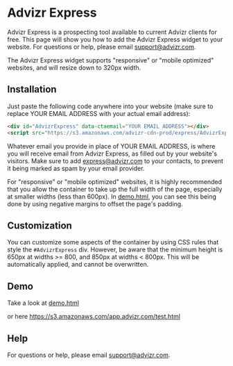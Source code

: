 # Advizr Express

Advizr Express is a prospecting tool available to current Advizr clients for free. This page will show you how to add the Advizr Express widget to your website. For questions or help, please email support@advizr.com.

The Advizr Express widget supports "responsive" or "mobile optimized" websites, and will resize down to 320px width.

## Installation

Just paste the following code anywhere into your website (make sure to replace YOUR EMAIL ADDRESS with your actual email address):

```html
<div id="AdvizrExpress" data-ctaemail="YOUR EMAIL ADDRESS"></div>
<script src="https://s3.amazonaws.com/advizr-cdn-prod/express/AdvizrExpressWidget.v1.js"></script>
```

Whatever email you provide in place of YOUR EMAIL ADDRESS, is where you will receive email from Advizr Express, as filled out by
your website's visitors. Make sure to add express@advizr.com to your contacts, to prevent it being marked as spam by your email provider.

For "responsive" or "mobile optimized" websites, it is highly recommended that you allow the container to take up the full 
width of the page, especially at smaller widths (less than 600px). 
In [demo.html](demo.html), you can see this being done by using negative margins to offset the page's padding.

## Customization

You can customize some aspects of the container by using CSS rules that style the `#AdvizrExpress` div. However, be aware that
the minimum height is 650px at widths >= 800, and 850px at widths < 800px. This will be automatically applied, and cannot be overwritten.

## Demo

Take a look at [demo.html](demo.html)

or here https://s3.amazonaws.com/app.advizr.com/test.html

## Help

For questions or help, please email support@advizr.com.
